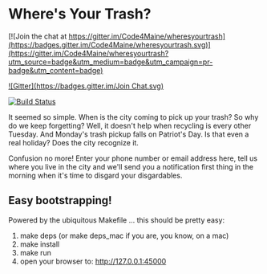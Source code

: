 Where's Your Trash?
===================

[![Join the chat at https://gitter.im/Code4Maine/wheresyourtrash](https://badges.gitter.im/Code4Maine/wheresyourtrash.svg)](https://gitter.im/Code4Maine/wheresyourtrash?utm_source=badge&utm_medium=badge&utm_campaign=pr-badge&utm_content=badge)

[![Gitter](https://badges.gitter.im/Join Chat.svg)](https://gitter.im/code4maine/wheresyourtrash?utm_source=badge&utm_medium=badge&utm_campaign=pr-badge&utm_content=badge)

[![Build
Status](https://travis-ci.org/code4maine/wheresyourtrash.svg?branch=master)](https://travis-ci.org/code4maine/wheresyourtrash)

It seemed so simple. When is the city coming to pick up your trash? So why
do we keep forgetting? Well, it doesn't help when recycling is every other
Tuesday. And Monday's trash pickup falls on Patriot's Day. Is that even a real
holiday? Does the city recognize it.

Confusion no more! Enter your phone number or email address here, tell us where
you live in the city and we'll send you a notification first thing in the
morning when it's time to disgard your disgardables.

Easy bootstrapping!
-------------------

Powered by the ubiquitous Makefile ... this should be pretty easy:

1. make deps (or make deps_mac if you are, you know, on a mac)
2. make install
3. make run
4. open your browser to: http://127.0.0.1:45000


